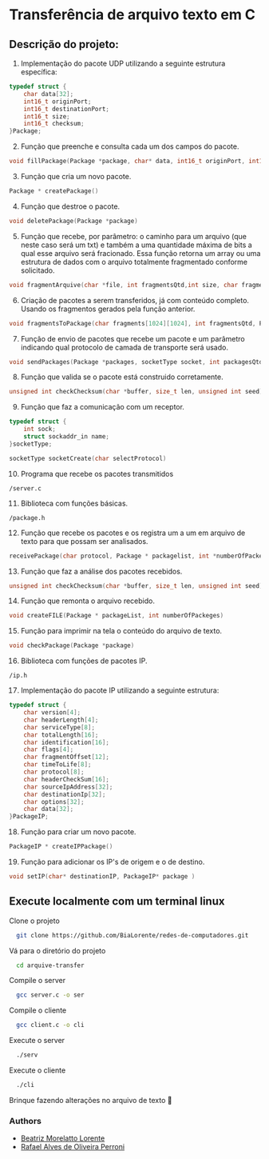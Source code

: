 # Transferência de arquivo texto em C

## Descrição do projeto:

1. Implementação do pacote UDP utilizando a seguinte estrutura específica:
```c
typedef struct {
    char data[32];
    int16_t originPort;
    int16_t destinationPort;
    int16_t size;
    int16_t checksum;
}Package;
```
2. Função que preenche e consulta cada um dos campos do pacote.

```c
void fillPackage(Package *package, char* data, int16_t originPort, int16_t destinationPort)

```

3. Função que cria um novo pacote.

```c
Package * createPackage()
```

4. Função que destroe o pacote.

```c
void deletePackage(Package *package)
```

5. Função que recebe, por parâmetro: o caminho para um arquivo (que neste caso será um txt) e também a uma quantidade máxima de bits a qual esse arquivo será fracionado. Essa função retorna um array ou uma estrutura de dados com o arquivo totalmente fragmentado conforme solicitado.

```c
void fragmentArquive(char *file, int fragmentsQtd,int size, char fragments[1024][1024])
```

6. Criação de pacotes a serem transferidos, já com conteúdo completo. Usando os fragmentos gerados pela função anterior.

```c
void fragmentsToPackage(char fragments[1024][1024], int fragmentsQtd, Package * packages, int *packagesQtd)
```

7. Função de envio de pacotes que recebe um pacote e um parâmetro indicando qual protocolo de camada de transporte será usado.
```c
void sendPackages(Package *packages, socketType socket, int packagesQtd)
```

8. Função que valida se o pacote está construido corretamente.
```c
unsigned int checkChecksum(char *buffer, size_t len, unsigned int seed)
```

9. Função que faz a comunicação com um receptor.
```c
typedef struct {
    int sock;
    struct sockaddr_in name;
}socketType;

socketType socketCreate(char selectProtocol)
```

10. Programa que recebe os pacotes transmitidos
```
/server.c
```

11. Biblioteca com funções básicas.
```
/package.h
```

12. Função que recebe os pacotes e os registra um a um em arquivo de texto para que possam ser analisados.
```c
receivePackage(char protocol, Package * packagelist, int *numberOfPackeges)
```

13. Função que faz a análise dos pacotes recebidos.
```c
unsigned int checkChecksum(char *buffer, size_t len, unsigned int seed)
```

14. Função que remonta o arquivo recebido.
```c
void createFILE(Package * packageList, int numberOfPackeges)
```

15. Função para imprimir na tela o conteúdo do arquivo de texto.
```c
void checkPackage(Package *package)
```

16. Biblioteca com funções de pacotes IP.
```
/ip.h
```

17. Implementação do pacote IP utilizando a seguinte estrutura:
```c
typedef struct {
    char version[4];
    char headerLength[4];
    char serviceType[8];
    char totalLength[16];
    char identification[16];
    char flags[4];
    char fragmentOffset[12];
    char timeToLife[8];
    char protocol[8];
    char headerCheckSum[16];
    char sourceIpAddress[32];
    char destinationIp[32];
    char options[32];
    char data[32];
}PackageIP;
```

18. Função para criar um novo pacote.
```c
PackageIP * createIPPackage()
```

19. Função para adicionar os IP's de origem e o de destino.
```c
void setIP(char* destinationIP, PackageIP* package )
```

## Execute localmente com um terminal linux

Clone o projeto

```bash
  git clone https://github.com/BiaLorente/redes-de-computadores.git
```

Vá para o diretório do projeto

```bash
  cd arquive-transfer
```
Compile o server

```bash
  gcc server.c -o ser
```
Compile o cliente

```bash
  gcc client.c -o cli
```

Execute o server
```bash
  ./serv
```

Execute o cliente
```bash
  ./cli
```

Brinque fazendo alterações no arquivo de texto :metal:

### Authors
- [Beatriz Morelatto Lorente](https://github.com/BiaLorente)
- [Rafael Alves de Oliveira Perroni](https://github.com/rafa-perroni00)
